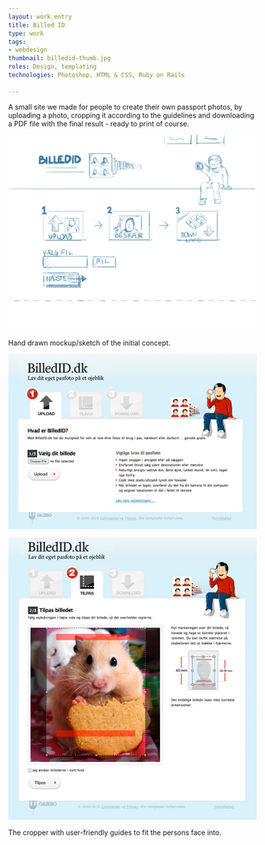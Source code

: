 ```yaml
---
layout: work_entry
title: Billed ID
type: work
tags:
- webdesign
thumbnail: billedid-thumb.jpg
roles: Design, templating
technologies: Photoshop, HTML & CSS, Ruby on Rails

---
```


A small site we made for people to create their own passport photos, by uploading a photo, cropping it according to the guidelines and downloading a PDF file with the final result - ready to print of course. 

<p><img src="/assets/images/work/2010-06-22_billedid_1.jpg" class="illustration" title="Screenshot 1" alt="Screenshot 1" /></p>

<p class="description">Hand drawn mockup/sketch of the initial concept.</p>

<p><img src="/assets/images/work/2010-06-22_billedid_2.jpg" class="illustration" title="Screenshot 2" alt="Screenshot 2" /></p>

<p><img src="/assets/images/work/2010-06-22_billedid_3.jpg" class="illustration" title="Screenshot 3" alt="Screenshot 3" /></p>

<p class="description">The cropper with user-friendly guides to fit the persons face into.</p>
